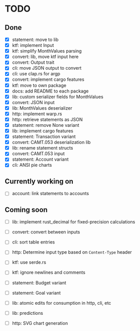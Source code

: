 # TODO

## Done

- [x] statement: move to lib
- [x] ktf: implement Input
- [x] ktf: simplify MonthValues parsing
- [x] convert: lib, move ktf input here
- [x] convert: Output trait
- [x] cli: move JSON output to convert
- [x] cli: use clap.rs for argp
- [x] convert: implement cargo features
- [x] ktf: move to own package
- [x] docs: add README to each package
- [x] lib: custom serializer fields for MonthValues
- [x] convert: JSON input
- [x] lib: MonthValues deserializer
- [x] http: implement warp.rs
- [x] http: retrieve statements as JSON
- [x] statement: remove None variant
- [x] lib: implement cargo features
- [x] statement: Transaction variant
- [x] convert: CAMT.053 deserialization lib
- [x] lib: rename statement structs
- [x] convert: CAMT.053 input
- [x] statement: Account variant
- [x] cli: ANSI pie charts

## Currently working on

- [ ] account: link statements to accounts

## Coming soon

- [ ] lib: implement rust_decimal for fixed-precision calculations
- [ ] convert: convert between inputs

- [ ] cli: sort table entries

- [ ] http: Determine input type based on `Content-Type` header

- [ ] ktf: use serde.rs
- [ ] ktf: ignore newlines and comments

- [ ] statement: Budget variant
- [ ] statement: Goal variant

- [ ] lib: atomic edits for consumption in http, cli, etc

- [ ] lib: predictions
- [ ] http: SVG chart generation
